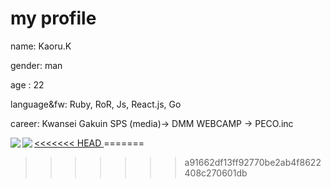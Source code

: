 # my profile 
 name: Kaoru.K
 
 gender: man

 age : 22

 language&fw: Ruby, RoR, Js, React.js, Go

 career: Kwansei Gakuin SPS (media)→ DMM WEBCAMP → PECO.inc

<a href="https://github.com/anuraghazra/github-readme-stats">
   <img align="left" src="https://github-readme-stats.vercel.app/api/top-langs/?username=19980410&layout=compact)](https://github.com/anuraghazra/github-readme-stats" />
</a>
<a href="https://github.com/anuraghazra/github-readme-stats">
  <img align="left" src="https://github-readme-stats.vercel.app/api?username=19980410&show_icons=true&theme=radical" />
<<<<<<< HEAD
</a> 
=======
</a>
 
>>>>>>> a91662df13ff92770be2ab4f8622408c270601db
